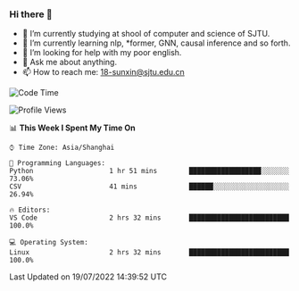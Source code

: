### Hi there 👋

<!--
**sunxin000/sunxin000** is a ✨ _special_ ✨ repository because its `README.md` (this file) appears on your GitHub profile.

Here are some ideas to get you started:

- 🔭 I’m currently working on ...
- 🌱 I’m currently learning ...
- 👯 I’m looking to collaborate on ...
- 🤔 I’m looking for help with ...
- 💬 Ask me about ...
- 📫 How to reach me: ...
- 😄 Pronouns: ...
- ⚡ Fun fact: ...
-->
- 🏫 I’m currently studying at shool of computer and science of SJTU.
- 🌱 I’m currently learning nlp, \*former, GNN, causal inference and so forth.
- 🤔 I’m looking for help with my poor english.
- 💬 Ask me about anything.
- 📫 How to reach me: 18-sunxin@sjtu.edu.cn
<!--START_SECTION:waka-->
![Code Time](http://img.shields.io/badge/Code%20Time-260%20hrs%2049%20mins-blue)

![Profile Views](http://img.shields.io/badge/Profile%20Views-2-blue)

📊 **This Week I Spent My Time On** 

```text
⌚︎ Time Zone: Asia/Shanghai

💬 Programming Languages: 
Python                   1 hr 51 mins        ██████████████████░░░░░░░   73.06% 
CSV                      41 mins             ██████░░░░░░░░░░░░░░░░░░░   26.94%

🔥 Editors: 
VS Code                  2 hrs 32 mins       █████████████████████████   100.0%

💻 Operating System: 
Linux                    2 hrs 32 mins       █████████████████████████   100.0%

```


 Last Updated on 19/07/2022 14:39:52 UTC
<!--END_SECTION:waka-->
